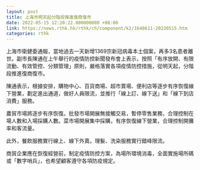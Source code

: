 ```yaml
---
layout: post
title: 上海市明天起分階段推進復商復市
date: 2022-05-15 12:20:22.000000000 +08:00
link: https://news.rthk.hk/rthk/ch/component/k2/1648611-20220515.htm
categories: rthk
---
```


上海市衛健委通報，當地過去一天新增1369宗新冠病毒本土個案，再多3名患者離世。副市長陳通在上午舉行的疫情防控新聞發布會上表示，按照「有序放開、有限流動、有效管控、分類管理」原則，嚴格落實各項疫情防控措施，從明天起，分階段推進復商復市。

陳通表示，根據安排，購物中心、百貨商場、超市賣場、便利店等逐步有序恢復線下營業，劃定進出通道，做好人員限流，並推行「線上訂、線下送」和「線下到店消費」服務。

農貿市場將逐步有序恢復。批發市場開展無接觸交易，暫停零售業務，合理控制在場人數和入場採購人數。菜市場開展集中採購，有序恢復線下營業，合理控制開攤率和客流量。

此外，餐飲服務實行線上、線下外賣。理髮、洗染服務實行錯峰限流。

商貿企業應在恢復經營前，制定疫情防控方案，為場所環境消毒，全面實施場所碼或「數字哨兵」，也希望顧客遵守各項防疫規定。
